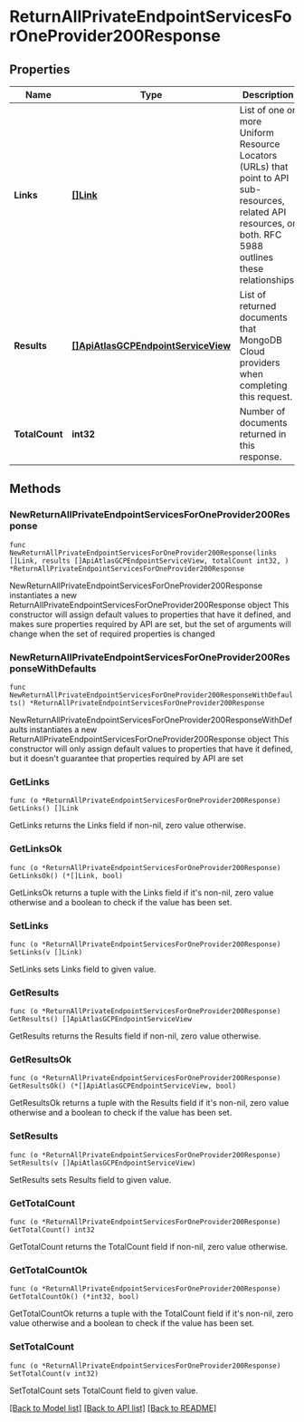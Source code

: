 # ReturnAllPrivateEndpointServicesForOneProvider200Response

## Properties

Name | Type | Description | Notes
------------ | ------------- | ------------- | -------------
**Links** | [**[]Link**](Link.md) | List of one or more Uniform Resource Locators (URLs) that point to API sub-resources, related API resources, or both. RFC 5988 outlines these relationships. | [readonly] 
**Results** | [**[]ApiAtlasGCPEndpointServiceView**](ApiAtlasGCPEndpointServiceView.md) | List of returned documents that MongoDB Cloud providers when completing this request. | [readonly] 
**TotalCount** | **int32** | Number of documents returned in this response. | [readonly] 

## Methods

### NewReturnAllPrivateEndpointServicesForOneProvider200Response

`func NewReturnAllPrivateEndpointServicesForOneProvider200Response(links []Link, results []ApiAtlasGCPEndpointServiceView, totalCount int32, ) *ReturnAllPrivateEndpointServicesForOneProvider200Response`

NewReturnAllPrivateEndpointServicesForOneProvider200Response instantiates a new ReturnAllPrivateEndpointServicesForOneProvider200Response object
This constructor will assign default values to properties that have it defined,
and makes sure properties required by API are set, but the set of arguments
will change when the set of required properties is changed

### NewReturnAllPrivateEndpointServicesForOneProvider200ResponseWithDefaults

`func NewReturnAllPrivateEndpointServicesForOneProvider200ResponseWithDefaults() *ReturnAllPrivateEndpointServicesForOneProvider200Response`

NewReturnAllPrivateEndpointServicesForOneProvider200ResponseWithDefaults instantiates a new ReturnAllPrivateEndpointServicesForOneProvider200Response object
This constructor will only assign default values to properties that have it defined,
but it doesn't guarantee that properties required by API are set

### GetLinks

`func (o *ReturnAllPrivateEndpointServicesForOneProvider200Response) GetLinks() []Link`

GetLinks returns the Links field if non-nil, zero value otherwise.

### GetLinksOk

`func (o *ReturnAllPrivateEndpointServicesForOneProvider200Response) GetLinksOk() (*[]Link, bool)`

GetLinksOk returns a tuple with the Links field if it's non-nil, zero value otherwise
and a boolean to check if the value has been set.

### SetLinks

`func (o *ReturnAllPrivateEndpointServicesForOneProvider200Response) SetLinks(v []Link)`

SetLinks sets Links field to given value.


### GetResults

`func (o *ReturnAllPrivateEndpointServicesForOneProvider200Response) GetResults() []ApiAtlasGCPEndpointServiceView`

GetResults returns the Results field if non-nil, zero value otherwise.

### GetResultsOk

`func (o *ReturnAllPrivateEndpointServicesForOneProvider200Response) GetResultsOk() (*[]ApiAtlasGCPEndpointServiceView, bool)`

GetResultsOk returns a tuple with the Results field if it's non-nil, zero value otherwise
and a boolean to check if the value has been set.

### SetResults

`func (o *ReturnAllPrivateEndpointServicesForOneProvider200Response) SetResults(v []ApiAtlasGCPEndpointServiceView)`

SetResults sets Results field to given value.


### GetTotalCount

`func (o *ReturnAllPrivateEndpointServicesForOneProvider200Response) GetTotalCount() int32`

GetTotalCount returns the TotalCount field if non-nil, zero value otherwise.

### GetTotalCountOk

`func (o *ReturnAllPrivateEndpointServicesForOneProvider200Response) GetTotalCountOk() (*int32, bool)`

GetTotalCountOk returns a tuple with the TotalCount field if it's non-nil, zero value otherwise
and a boolean to check if the value has been set.

### SetTotalCount

`func (o *ReturnAllPrivateEndpointServicesForOneProvider200Response) SetTotalCount(v int32)`

SetTotalCount sets TotalCount field to given value.



[[Back to Model list]](../README.md#documentation-for-models) [[Back to API list]](../README.md#documentation-for-api-endpoints) [[Back to README]](../README.md)


